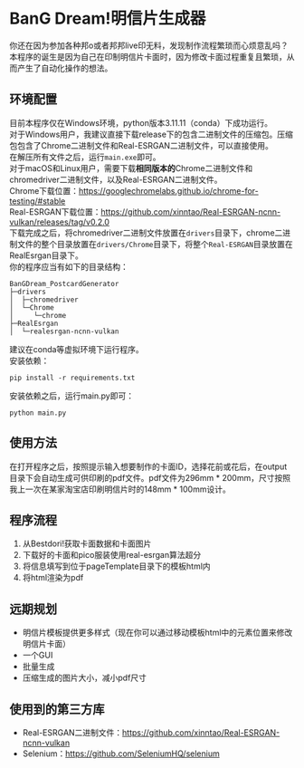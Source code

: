 # BanG Dream!明信片生成器
你还在因为参加各种邦o或者邦邦live印无料，发现制作流程繁琐而心烦意乱吗？<br>
本程序的诞生是因为自己在印制明信片卡面时，因为修改卡面过程重复且繁琐，从而产生了自动化操作的想法。

## 环境配置
目前本程序仅在Windows环境，python版本3.11.11（conda）下成功运行。<br>
对于Windows用户，我建议直接下载release下的包含二进制文件的压缩包。压缩包包含了Chrome二进制文件和Real-ESRGAN二进制文件，可以直接使用。<br>
在解压所有文件之后，运行`main.exe`即可。<br>
对于macOS和Linux用户，需要下载**相同版本的**Chrome二进制文件和chromedriver二进制文件，以及Real-ESRGAN二进制文件。<br>
Chrome下载位置：https://googlechromelabs.github.io/chrome-for-testing/#stable<br>
Real-ESRGAN下载位置：https://github.com/xinntao/Real-ESRGAN-ncnn-vulkan/releases/tag/v0.2.0<br>
下载完成之后，将chromedriver二进制文件放置在`drivers`目录下，chrome二进制文件的整个目录放置在`drivers/Chrome`目录下，将整个`Real-ESRGAN`目录放置在RealEsrgan目录下。<br>
你的程序应当有如下的目录结构：
```
BanGDream_PostcardGenerator
├─drivers
│  ├─chromedriver
│  └─Chrome
│     └─chrome
├─RealEsrgan
│  └─realesrgan-ncnn-vulkan
```
建议在conda等虚拟环境下运行程序。<br>
安装依赖：
```
pip install -r requirements.txt
```
安装依赖之后，运行main.py即可：
```
python main.py
```

## 使用方法
在打开程序之后，按照提示输入想要制作的卡面ID，选择花前或花后，在output目录下会自动生成可供印刷的pdf文件。pdf文件为296mm * 200mm，尺寸按照我上一次在某家淘宝店印刷明信片时的148mm * 100mm设计。

## 程序流程
1. 从Bestdori!获取卡面数据和卡面图片
2. 下载好的卡面和pico服装使用real-esrgan算法超分
3. 将信息填写到位于pageTemplate目录下的模板html内
4. 将html渲染为pdf

## 远期规划
- 明信片模板提供更多样式（现在你可以通过移动模板html中的元素位置来修改明信片卡面）
- 一个GUI
- 批量生成
- 压缩生成的图片大小，减小pdf尺寸

## 使用到的第三方库
- Real-ESRGAN二进制文件：https://github.com/xinntao/Real-ESRGAN-ncnn-vulkan
- Selenium：https://github.com/SeleniumHQ/selenium